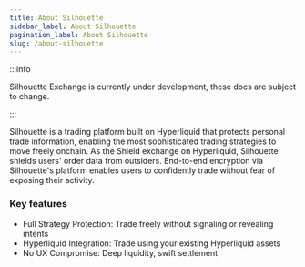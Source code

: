 ```yaml
---
title: About Silhouette
sidebar_label: About Silhouette
pagination_label: About Silhouette
slug: /about-silhouette
---
```


:::info

Silhouette Exchange is currently under development, these docs are subject to change.

:::

Silhouette is a trading platform built on Hyperliquid that protects personal trade information, enabling the most sophisticated trading strategies to move freely onchain. As the Shield exchange on Hyperliquid, Silhouette shields users' order data from outsiders. End-to-end encryption via Silhouette's platform enables users to confidently trade without fear of exposing their activity.

### Key features
- Full Strategy Protection: Trade freely without signaling or revealing intents
- Hyperliquid Integration: Trade using your existing Hyperliquid assets
- No UX Compromise: Deep liquidity, swift settlement